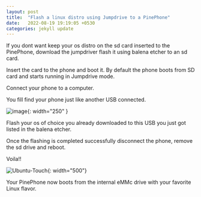 ```yaml
---
layout: post
title:  "Flash a linux distro using Jumpdrive to a PinePhone"
date:   2022-08-19 19:19:05 +0530
categories: jekyll update
---
```


If you dont want keep your os distro on the sd card inserted to the PinePhone,
download the jumpdriver flash it using balena etcher to an sd card.

Insert the card to the phone and boot it. By default the phone boots from SD card and starts running in Jumpdrive mode.

Connect your phone to a computer.

You fill find your phone just like another USB connected.

![image](/600px-Jumpdrive.jpg){: width="250" }

Flash your os of choice you already downloaded to this USB you just got listed in the balena etcher.

Once the flashing is completed successfully disconnect the phone, remove the sd drive and reboot.

Voila!!

![Ubuntu-Touch](/Ubuntu-Touch.png){: width="500"}

Your PinePhone now boots from the internal eMMc drive with your favorite Linux flavor.